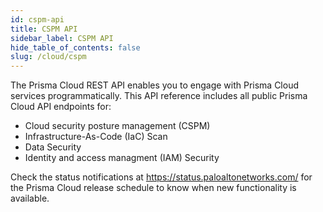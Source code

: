 ```yaml
---
id: cspm-api
title: CSPM API
sidebar_label: CSPM API
hide_table_of_contents: false
slug: /cloud/cspm
---
```


The Prisma Cloud REST API enables you to engage with Prisma Cloud services programmatically. This API reference includes all public Prisma Cloud API endpoints for:

* Cloud security posture management (CSPM)
* Infrastructure-As-Code (IaC) Scan
* Data Security
* Identity and access managment (IAM) Security

Check the status notifications at <https://status.paloaltonetworks.com/> for the Prisma Cloud release schedule to know when new functionality is available.
